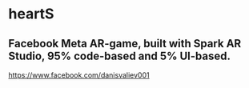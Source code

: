 # heartS
## Facebook Meta AR-game, built with Spark AR Studio, 95% code-based and 5% UI-based.

https://www.facebook.com/danisvaliev001
